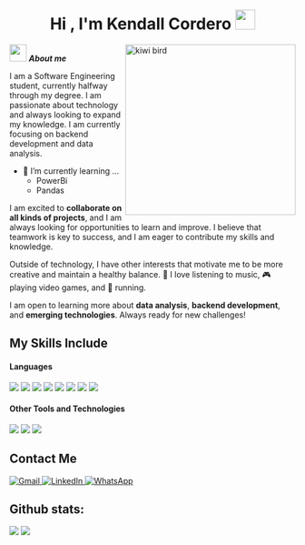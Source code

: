 <h1 align="center"><b>Hi , I'm Kendall Cordero </b><img src="https://media.giphy.com/media/hvRJCLFzcasrR4ia7z/giphy.gif" width="35"></h1>
<!--  -->
<img align="right" width=300px alt="kiwi bird" src= "https://media.tenor.com/I-hCjdb41AIAAAAi/cute-funny.gif" />

<img src="https://media.giphy.com/media/v1.Y2lkPWVjZjA1ZTQ3bjU5OTE3MXJ4aDB4NHMyenc5czNrcXpsdjhsN3hwZngxODl4cmM1YyZlcD12MV9zdGlja2Vyc19yZWxhdGVkJmN0PXM/ZXqqn2VjklnHPFhtVp/giphy.gif" width="30px">&nbsp;***About me***

I am a Software Engineering student, currently halfway through my degree. I am passionate about technology and always looking to expand my knowledge. I am currently focusing on backend development and data analysis.
- 🌱 I’m currently learning ...
  - PowerBi
  - Pandas
    
I am excited to **collaborate on all kinds of projects**, and I am always looking for opportunities to learn and improve. I believe that teamwork is key to success, and I am eager to contribute my skills and knowledge.

Outside of technology, I have other interests that motivate me to be more creative and maintain a healthy balance. 🎵 I love listening to music, 🎮 playing video games, and 🏃 running.

I am open to learning more about **data analysis**, **backend development**, and **emerging technologies**. Always ready for new challenges!

## My Skills Include

<h4> Languages </h4>
<span> 
  <img src="https://img.shields.io/badge/HTML5-E34F26?style=for-the-badge&logo=html5&logoColor=white">
  <img src="https://img.shields.io/badge/CSS3-1572B6?style=for-the-badge&logo=css3&logoColor=white">
  <img src="https://img.shields.io/badge/JavaScript-F7DF1E?style=for-the-badge&logo=javascript&logoColor=black">
  <img src="https://img.shields.io/badge/Java-ED8B00?style=for-the-badge&logo=java&logoColor=white">
  <img src="https://img.shields.io/badge/python-3670A0?style=for-the-badge&logo=python&logoColor=ffdd54">
  <img src="https://img.shields.io/badge/c%23-%23239120.svg?style=for-the-badge&logo=csharp&logoColor=white">
  <img src="https://img.shields.io/badge/react-%2320232a.svg?style=for-the-badge&logo=react&logoColor=%2361DAFB">
  <img src="https://img.shields.io/badge/c++-%2300599C.svg?style=for-the-badge&logo=c%2B%2B&logoColor=white">


</span>


<h4> Other Tools and Technologies </h4>
<span>
  <img src="https://img.shields.io/badge/Git-F05032?style=for-the-badge&logo=git&logoColor=white">
  <img src="https://img.shields.io/badge/Notion-%23000000.svg?style=for-the-badge&logo=notion&logoColor=white">
  <img src="https://img.shields.io/badge/MySQL-00000F?style=for-the-badge&logo=mysql&logoColor=white">




</span>

## Contact Me

<a href="mailto:kcordero0511@gmail.com?subject=Contacto desde GitHub&body=Escribe tu mensaje aquí">
    <img src="https://img.shields.io/badge/Gmail-D14836?style=for-the-badge&logo=gmail&logoColor=white" alt="Gmail">
</a>
<a href="www.linkedin.com/in/kendallca" >
  <img src="https://img.shields.io/badge/linkedin-%230077B5.svg?style=for-the-badge&logo=linkedin&logoColor=white" alt="LinkedIn">
</a>
<a href="https://wa.me/86312971?text=Escribe%20aquí%20tu%20mensaje" >
  <img src="https://img.shields.io/badge/WhatsApp-25D366?style=for-the-badge&logo=whatsapp&logoColor=white" alt="WhatsApp">
</a>


<h2>Github stats:</h2> 

[![](https://github-readme-stats.vercel.app/api?username=KendallCa05&show_icons=true&theme=tokyonight&hide_border=true&locale=en)](https://github.com/valentinawerle)
[![](https://github-readme-streak-stats.herokuapp.com/?user=KendallCa05&theme=material-palenight)](https://github.com/valentinawerle)
</div>
